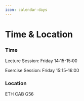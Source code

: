 ```yaml
---
icon: calendar-days
---
```


# Time & Location

### Time

Lecture Session: Friday 14:15-15:00

Exercise Session: Friday 15:15-16:00

### Location

ETH CAB G56



